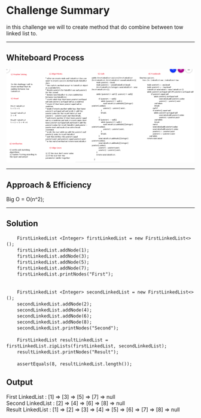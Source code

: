 # Challenge Summary
in this challenge we will to create method that do combine between tow linked list to.
___
## Whiteboard Process
![image](picture/ziplist%20method.png)
___
## Approach & Efficiency
Big O = O(n^2);
___
## Solution

        FirstLinkedList <Integer> firstLinkedList = new FirstLinkedList<>();  
        firstLinkedList.addNode(1);  
        firstLinkedList.addNode(3);  
        firstLinkedList.addNode(5);  
        firstLinkedList.addNode(7);  
        firstLinkedList.printNodes("First");  
  
   
        FirstLinkedList <Integer> secondLinkedList = new FirstLinkedList<>();  
        secondLinkedList.addNode(2);  
        secondLinkedList.addNode(4);  
        secondLinkedList.addNode(6);  
        secondLinkedList.addNode(8);  
        secondLinkedList.printNodes("Second");  

        FirstLinkedList resultLinkedList = firstLinkedList.zipLists(firstLinkedList, secondLinkedList);  
        resultLinkedList.printNodes("Result");  

        assertEquals(8, resultLinkedList.length());  
## Output   
First LinkedList : [1] => [3] => [5] => [7] => null  
Second LinkedList : [2] => [4] => [6] => [8] => null  
Result LinkedList : [1] => [2] => [3] => [4] => [5] => [6] => [7] => [8] => null  

